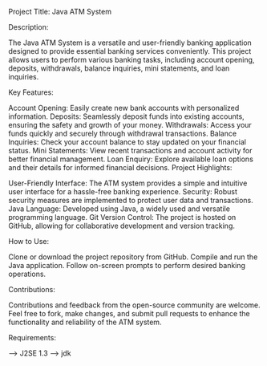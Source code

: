 
Project Title: Java ATM System

Description:

The Java ATM System is a versatile and user-friendly banking application designed to provide essential banking 
services conveniently. This project allows users to perform various banking tasks, including account opening, 
deposits, withdrawals, balance inquiries, mini statements, and loan inquiries.

Key Features:

Account Opening: Easily create new bank accounts with personalized information.
Deposits: Seamlessly deposit funds into existing accounts, ensuring the safety and growth of your money.
Withdrawals: Access your funds quickly and securely through withdrawal transactions.
Balance Inquiries: Check your account balance to stay updated on your financial status.
Mini Statements: View recent transactions and account activity for better financial management.
Loan Enquiry: Explore available loan options and their details for informed financial decisions.
Project Highlights:

User-Friendly Interface: The ATM system provides a simple and intuitive user interface for a hassle-free 
banking experience.
Security: Robust security measures are implemented to protect user data and transactions.
Java Language: Developed using Java, a widely used and versatile programming language.
Git Version Control: The project is hosted on GitHub, allowing for collaborative development and version tracking.

How to Use:

Clone or download the project repository from GitHub.
Compile and run the Java application.
Follow on-screen prompts to perform desired banking operations.

Contributions:

Contributions and feedback from the open-source community are welcome. Feel free to fork, make changes, and 
submit pull requests to enhance the functionality and reliability of the ATM system.

Requirements:

--> J2SE 1.3
--> jdk
